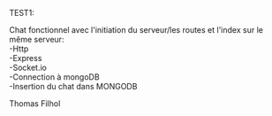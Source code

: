 TEST1:

Chat fonctionnel avec l'initiation du serveur/les routes et l'index sur le même serveur:<br>
  -Http<br>
  -Express<br>
  -Socket.io<br>
  -Connection à mongoDB<br>
  -Insertion du chat dans MONGODB<br>
  
  Thomas Filhol
  
